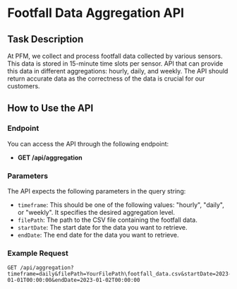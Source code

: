 # Footfall Data Aggregation API

## Task Description

At PFM, we collect and process footfall data collected by various sensors. This data is stored in 15-minute time slots per sensor. API that can provide this data in different aggregations: hourly, daily, and weekly. The API should return accurate data as the correctness of the data is crucial for our customers.

## How to Use the API

### Endpoint

You can access the API through the following endpoint:

- **GET /api/aggregation**

### Parameters

The API expects the following parameters in the query string:

- `timeframe`: This should be one of the following values: "hourly", "daily", or "weekly". It specifies the desired aggregation level.
- `filePath`: The path to the CSV file containing the footfall data.
- `startDate`: The start date for the data you want to retrieve.
- `endDate`: The end date for the data you want to retrieve.

### Example Request

```http
GET /api/aggregation?timeframe=daily&filePath=YourFilePath\footfall_data.csv&startDate=2023-01-01T00:00:00&endDate=2023-01-02T00:00:00
```
